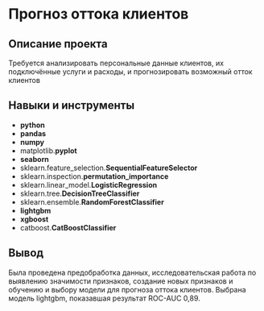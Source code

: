 # Прогноз оттока клиентов

## Описание проекта

Требуется анализировать персональные данные клиентов, их подключённые услуги и расходы, и прогнозировать возможный отток клиентов



## Навыки и инструменты

- **python**
- **pandas**
- **numpy**
- matplotlib.**pyplot**
- **seaborn**
- sklearn.feature_selection.**SequentialFeatureSelector**
- sklearn.inspection.**permutation_importance**
- sklearn.linear_model.**LogisticRegression**
- sklearn.tree.**DecisionTreeClassifier**
- sklearn.ensemble.**RandomForestClassifier**
- **lightgbm**
- **xgboost**
- catboost.**CatBoostClassifier**



## Вывод

Была проведена предобработка данных, исследовательская работа по выявлению значимости признаков, создание новых признаков и обучению и выбору модели для прогноза оттока клиентов. Выбрана модель lightgbm, показавшая результат ROC-AUC 0,89.